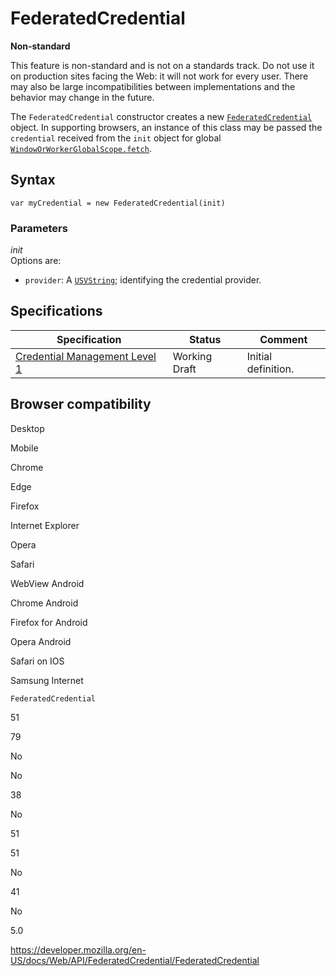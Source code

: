 FederatedCredential
===================

**Non-standard**

This feature is non-standard and is not on a standards track. Do not use it on production sites facing the Web: it will not work for every user. There may also be large incompatibilities between implementations and the behavior may change in the future.

The `FederatedCredential` constructor creates a new [`FederatedCredential`](../federatedcredential) object. In supporting browsers, an instance of this class may be passed the `credential` received from the `init` object for global [`WindowOrWorkerGlobalScope.fetch`](../windoworworkerglobalscope/fetch).

Syntax
------

    var myCredential = new FederatedCredential(init)

### Parameters

 *init*   
Options are:

-   `provider`: A [`USVString`](../usvstring); identifying the credential provider.

Specifications
--------------

<table><thead><tr class="header"><th>Specification</th><th>Status</th><th>Comment</th></tr></thead><tbody><tr class="odd"><td><a href="https://w3c.github.io/webappsec-credential-management/">Credential Management Level 1</a></td><td><span class="spec-wd">Working Draft</span></td><td>Initial definition.</td></tr></tbody></table>

Browser compatibility
---------------------

Desktop

Mobile

Chrome

Edge

Firefox

Internet Explorer

Opera

Safari

WebView Android

Chrome Android

Firefox for Android

Opera Android

Safari on IOS

Samsung Internet

`FederatedCredential`

51

79

No

No

38

No

51

51

No

41

No

5.0

<a href="https://developer.mozilla.org/en-US/docs/Web/API/FederatedCredential/FederatedCredential" class="_attribution-link">https://developer.mozilla.org/en-US/docs/Web/API/FederatedCredential/FederatedCredential</a>
